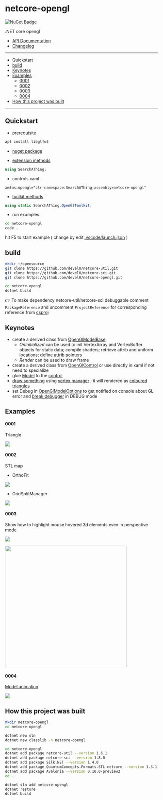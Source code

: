 # netcore-opengl

[![NuGet Badge](https://buildstats.info/nuget/netcore-opengl)](https://www.nuget.org/packages/netcore-opengl/)

.NET core opengl

- [API Documentation](https://devel0.github.io/netcore-opengl/html/annotated.html)
- [Changelog](https://github.com/devel0/netcore-opengl/commits/master)

<hr/>

<!-- TOC -->
* [Quickstart](#quickstart)
* [build](#build)
* [Keynotes](#keynotes)
* [Examples](#examples)
    - [0001](#0001)
    - [0002](#0002)
    - [0003](#0003)
    - [0004](#0004)
* [How this project was built](#how-this-project-was-built)
<!-- TOCEND -->

<hr/>

## Quickstart

- prerequisite
```sh
apt install libglfw3
```

- [nuget package](https://www.nuget.org/packages/netcore-opengl/)

- [extension methods](https://devel0.github.io/netcore-opengl/html/class_search_a_thing_1_1_open_gl_ext.html)

```csharp
using SearchAThing;
```

- controls xaml

```
xmlns:opengl="clr-namespace:SearchAThing;assembly=netcore-opengl"
```

- [toolkit methods](https://devel0.github.io/netcore-opengl/html/class_search_a_thing_1_1_open_gl_toolkit.html)

```cs
using static SearchAThing.OpenGlToolkit;
```

- run examples

```sh
cd netcore-opengl
code .
```

hit F5 to start example ( change by edit [.vscode/launch.json](.vscode/launch.json) )

## build

```sh
mkdir ~/opensource
git clone https://github.com/devel0/netcore-util.git
git clone https://github.com/devel0/netcore-sci.git
git clone https://github.com/devel0/netcore-opengl.git

cd netcore-opengl
dotnet build
```

:point_right: To make dependency netcore-util/netcore-sci debuggable comment `PackageReference` and uncomment `ProjectReference` for corresponding reference from [csproj](netcore-opengl/netcore-opengl.csproj)

## Keynotes

- create a derived class from [OpenGlModelBase][1]:
    - *OnInitialized* can be used to init VertexArray and VertexBuffer objects for static data; compile shaders; retrieve attrib and uniform locations; define attrib pointers
    - *Render* can be used to draw frame
- create a derived class from [OpenGlControl][2] or use directly in xaml if not need to specialize
- glue [Model][3] to the [control][4]
- [draw something][5] using [vertex manager][6] ; it will rendered as [coloured triangles][7]
- set Debug in [OpenGlModelOptions][8] to get notified on console about GL error and [break debugger][9] in DEBUG mode

[1]: https://github.com/devel0/netcore-opengl/blob/7d54fd507c60c20e1a95183f071a8e4c04f19921/examples/0001/SampleGlModel.cs#L10
[2]: https://github.com/devel0/netcore-opengl/blob/7d54fd507c60c20e1a95183f071a8e4c04f19921/examples/0001/SampleGlControl.cs#L6
[3]: https://github.com/devel0/netcore-opengl/blob/7d54fd507c60c20e1a95183f071a8e4c04f19921/examples/0001/MainWindow.xaml.cs#L36
[4]: https://github.com/devel0/netcore-opengl/blob/7d54fd507c60c20e1a95183f071a8e4c04f19921/examples/0001/MainWindow.xaml#L28
[5]: https://github.com/devel0/netcore-opengl/blob/6f38e6d78aab1e89507e76265ba2a4a7b0a65610/examples/0003/SampleGlModel.cs#L185-L312
[6]: https://github.com/devel0/netcore-opengl/blob/0fae8b7cebae277283e8d7e48ab2c9a02e5f517d/netcore-opengl/VertexManager/VertexManager.cs#L17
[7]: https://github.com/devel0/netcore-opengl/blob/6f38e6d78aab1e89507e76265ba2a4a7b0a65610/examples/0003/SampleGlModel.cs#L153
[8]: https://github.com/devel0/netcore-opengl/blob/7d54fd507c60c20e1a95183f071a8e4c04f19921/examples/0001/MainWindow.xaml.cs#L38
[9]: https://github.com/devel0/netcore-opengl/blob/5a7fde43360408fad7407f1e1f20c2606d8b683d/netcore-opengl/OpenGlModel/00-OpenGlModelBase.cs#L299

## Examples

#### 0001

Triangle

![](data/img/example-0001.gif)

#### 0002

STL map

- OrthoFit

![](data/img/example-0002a.gif)

- GridSplitManager

![](data/img/example-0002b.gif)

#### 0003

Show how to highlight mouse hovered 3d elements even in perspective mode

![](data/img/example-0003.gif)

<img width=400 src="data/img/example-0003b.gif"/>

#### 0004

[Model animation][1]

![](data/img/example-0004.gif)

[1]: https://github.com/devel0/netcore-opengl/blob/5a7fde43360408fad7407f1e1f20c2606d8b683d/examples/0004/SampleGlModel.cs#L204

## How this project was built

```sh
mkdir netcore-opengl
cd netcore-opengl

dotnet new sln
dotnet new classlib -n netcore-opengl

cd netcore-opengl
dotnet add package netcore-util --version 1.6.1
dotnet add package netcore-sci --version 1.8.0
dotnet add package Silk.NET --version 1.4.0
dotnet add package QuantumConcepts.Formats.STL.netcore --version 1.3.1
dotnet add package Avalonia --version 0.10.0-preview2
cd ..

dotnet sln add netcore-opengl
dotnet restore
dotnet build
```
